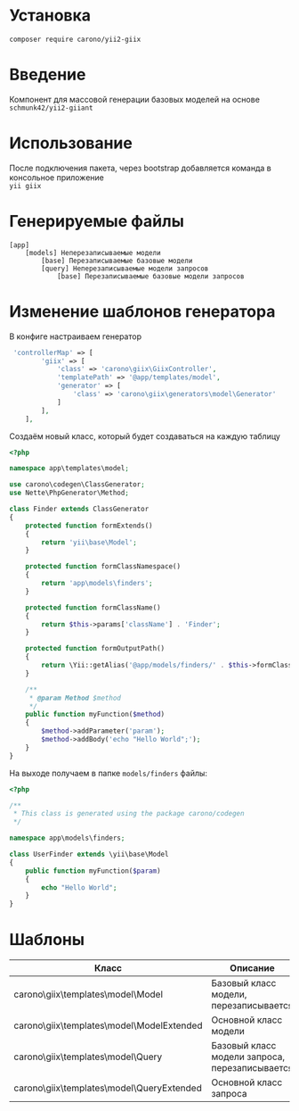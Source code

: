 Установка
=========
`composer require carono/yii2-giix`

Введение
========
Компонент для массовой генерации базовых моделей на основе `schmunk42/yii2-giiant`  

Использование
=============
После подключения пакета, через bootstrap добавляется команда в консольное приложение  
`yii giix`


Генерируемые файлы  
==================
```
[app]
    [models] Неперезаписываемые модели
        [base] Перезаписываемые базовые модели
        [query] Неперезаписываемые модели запросов    
            [base] Перезаписываемые базовые модели запросов
```

Изменение шаблонов генератора
=============================
В конфиге настраиваем генератор
```php
 'controllerMap' => [
        'giix' => [
            'class' => 'carono\giix\GiixController',
            'templatePath' => '@app/templates/model',
            'generator' => [
                'class' => 'carono\giix\generators\model\Generator'
            ]
        ],
    ],
```    

Создаём новый класс, который будет создаваться на каждую таблицу
```php
<?php

namespace app\templates\model;

use carono\codegen\ClassGenerator;
use Nette\PhpGenerator\Method;

class Finder extends ClassGenerator
{
    protected function formExtends()
    {
        return 'yii\base\Model';
    }

    protected function formClassNamespace()
    {
        return 'app\models\finders';
    }

    protected function formClassName()
    {
        return $this->params['className'] . 'Finder';
    }

    protected function formOutputPath()
    {
        return \Yii::getAlias('@app/models/finders/' . $this->formClassName() . '.php');
    }

    /**
     * @param Method $method
     */
    public function myFunction($method)
    {
        $method->addParameter('param');
        $method->addBody('echo "Hello World";');
    }
}
```

На выходе получаем в папке `models/finders` файлы: 
```php
<?php

/**
 * This class is generated using the package carono/codegen
 */

namespace app\models\finders;

class UserFinder extends \yii\base\Model
{
	public function myFunction($param)
	{
		echo "Hello World";
	}
}
```

Шаблоны
=======
|Класс|Описание
|-----|--------
|carono\giix\templates\model\Model|Базовый класс модели, перезаписывается
|carono\giix\templates\model\ModelExtended|Основной класс модели
|carono\giix\templates\model\Query|Базовый класс модели запроса, перезаписывается
|carono\giix\templates\model\QueryExtended|Основной класс запроса

